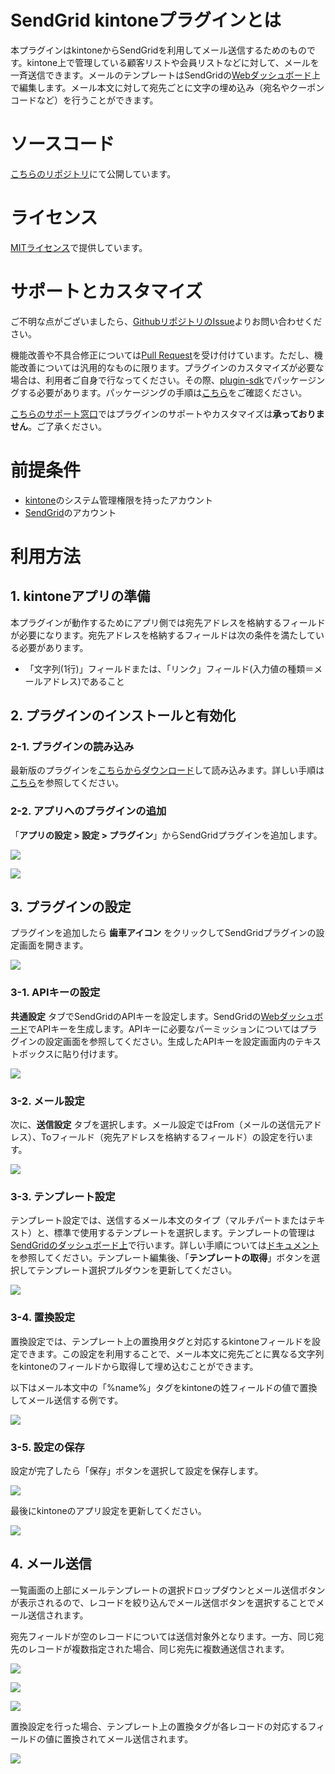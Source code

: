 # SendGrid kintoneプラグインとは
本プラグインはkintoneからSendGridを利用してメール送信するためのものです。kintone上で管理している顧客リストや会員リストなどに対して、メールを一斉送信できます。メールのテンプレートはSendGridの[Webダッシュボード](https://sendgrid.com/templates/)上で編集します。メール本文に対して宛先ごとに文字の埋め込み（宛名やクーポンコードなど）を行うことができます。

# ソースコード
[こちらのリポジトリ](https://github.com/SendGridJP/kintone-sendgrid-plugin)にて公開しています。

# ライセンス
[MITライセンス](https://github.com/SendGridJP/kintone-sendgrid-plugin/blob/master/LICENSE.txt)で提供しています。

# サポートとカスタマイズ
ご不明な点がございましたら、[GithubリポジトリのIssue](https://github.com/SendGridJP/kintone-sendgrid-plugin/issues)よりお問い合わせください。

機能改善や不具合修正については[Pull Request](https://github.com/SendGridJP/kintone-sendgrid-plugin/pulls)を受け付けています。ただし、機能改善については汎用的なものに限ります。プラグインのカスタマイズが必要な場合は、利用者ご自身で行なってください。その際、[plugin-sdk](https://github.com/kintone/plugin-sdk)でパッケージングする必要があります。パッケージングの手順は[こちら](https://developer.cybozu.io/hc/ja/articles/203283794)をご確認ください。

[こちらのサポート窓口](https://support.sendgrid.kke.co.jp/hc/ja)ではプラグインのサポートやカスタマイズは**承っておりません**。ご了承ください。

# 前提条件
- [kintone](https://kintone.cybozu.com/jp/)のシステム管理権限を持ったアカウント
- [SendGrid](https://sendgrid.kke.co.jp)のアカウント

# 利用方法

## 1. kintoneアプリの準備
本プラグインが動作するためにアプリ側では宛先アドレスを格納するフィールドが必要になります。宛先アドレスを格納するフィールドは次の条件を満たしている必要があります。

- 「文字列(1行)」フィールドまたは、「リンク」フィールド(入力値の種類＝メールアドレス)であること

## 2. プラグインのインストールと有効化

### 2-1. プラグインの読み込み
最新版のプラグインを[こちらからダウンロード](https://github.com/SendGridJP/kintone-sendgrid-plugin/blob/master/plugin.zip?raw=true)して読み込みます。詳しい手順は[こちら](https://help.cybozu.com/ja/k/admin/plugin.html)を参照してください。

### 2-2. アプリへのプラグインの追加
「**アプリの設定 > 設定 > プラグイン**」からSendGridプラグインを追加します。

[![](images/15-0.png)](images/15-0.png)

[![](images/15-1.png)](images/15-1.png)

## 3. プラグインの設定
プラグインを追加したら **歯車アイコン** をクリックしてSendGridプラグインの設定画面を開きます。

[![](images/15-2.png)](images/15-2.png)

### 3-1. APIキーの設定
**共通設定** タブでSendGridのAPIキーを設定します。SendGridの[Webダッシュボード](https://app.sendgrid.com/settings/api_keys)でAPIキーを生成します。APIキーに必要なパーミッションについてはプラグインの設定画面を参照してください。生成したAPIキーを設定画面内のテキストボックスに貼り付けます。

[![](images/15-3.png)](images/15-3.png)

### 3-2. メール設定
次に、**送信設定** タブを選択します。メール設定ではFrom（メールの送信元アドレス）、Toフィールド（宛先アドレスを格納するフィールド）の設定を行います。

[![](images/15-4.png)](images/15-4.png)

### 3-3. テンプレート設定
テンプレート設定では、送信するメール本文のタイプ（マルチパートまたはテキスト）と、標準で使用するテンプレートを選択します。テンプレートの管理は[SendGridのダッシュボード上](https://sendgrid.com/templates)で行います。詳しい手順については[ドキュメント](https://sendgrid.kke.co.jp/docs/Tutorials/A_Transaction_Mail/using_templates.html#-Edit)を参照してください。テンプレート編集後、「**テンプレートの取得**」ボタンを選択してテンプレート選択プルダウンを更新してください。

[![](images/15-5.png)](images/15-5.png)

### 3-4. 置換設定
置換設定では、テンプレート上の置換用タグと対応するkintoneフィールドを設定できます。この設定を利用することで、メール本文に宛先ごとに異なる文字列をkintoneのフィールドから取得して埋め込むことができます。

以下はメール本文中の「%name%」タグをkintoneの姓フィールドの値で置換してメール送信する例です。

[![](images/15-6.png)](images/15-6.png)

### 3-5. 設定の保存

設定が完了したら「保存」ボタンを選択して設定を保存します。

[![](images/15-7.png)](images/15-7.png)

最後にkintoneのアプリ設定を更新してください。

[![](images/15-8.png)](images/15-8.png)

## 4. メール送信

一覧画面の上部にメールテンプレートの選択ドロップダウンとメール送信ボタンが表示されるので、レコードを絞り込んでメール送信ボタンを選択することでメール送信されます。

宛先フィールドが空のレコードについては送信対象外となります。一方、同じ宛先のレコードが複数指定された場合、同じ宛先に複数通送信されます。

[![](images/15-9.png)](images/15-9.png)

[![](images/15-10.png)](images/15-10.png)

[![](images/15-11.png)](images/15-11.png)

置換設定を行った場合、テンプレート上の置換タグが各レコードの対応するフィールドの値に置換されてメール送信されます。

[![](images/15-12.png)](images/15-12.png)
